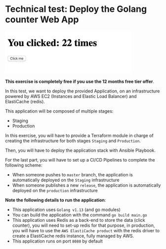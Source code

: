 # Technical test: Deploy the Golang counter Web App

![application screenshot](./assets/application.png)

**This exercise is completely free if you use the 12 months free tier offer**.

In this test, we want to deploy the provided Application, on an infrastructure powered by AWS EC2 (Instances and Elastic Load Balancer) and ElastiCache (redis).

This application will be composed of multiple stages:
- Staging
- Production

In this exercise, you will have to provide a Terraform module in charge of creating the infrastructure for both stages `Staging` and `Production`.

Then, you will have to deploy the application stack with Ansible Playbook.

For the last part, you will have to set up a CI/CD Pipelines to complete the following scheme:
- When someone pushes to `master` branch, the application is automatically deployed on the `Staging` infrastructure
- When someone publishes a new `release`, the application is automatically deployed on the `production` infrastructure

**Note the following details to run the application**:
- This application uses `Golang v1.13` (and go modules)
- You can build the application with the command `go build main.go`
- This application uses Redis as a back-end to store the data (click counter), you will need to set-up redis for that purpose, in production, you will have to use the `AWS ElastiCache product` with the redis driver to create a ElastiCache redis instance, fully managed by AWS.
- This application runs on port `8080` by default
